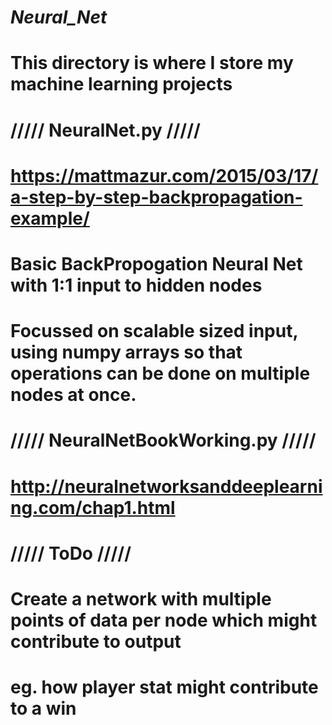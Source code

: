 # _Neural_Net_

# This directory is where I store my machine learning projects

# ///// NeuralNet.py /////

# https://mattmazur.com/2015/03/17/a-step-by-step-backpropagation-example/

# Basic BackPropogation Neural Net with 1:1 input to hidden nodes
# Focussed on scalable sized input, using numpy arrays so that operations can be done on multiple nodes at once.

# ///// NeuralNetBookWorking.py /////

# http://neuralnetworksanddeeplearning.com/chap1.html

# ///// ToDo /////

# Create a network with multiple points of data per node which might contribute to output
# eg. how player stat might contribute to a win
